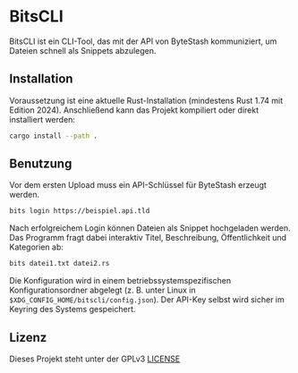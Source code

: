 # BitsCLI

BitsCLI ist ein CLI-Tool, das mit der API von ByteStash kommuniziert, um Dateien schnell als Snippets abzulegen.

## Installation

Voraussetzung ist eine aktuelle Rust-Installation (mindestens Rust 1.74 mit Edition 2024). Anschließend kann das Projekt kompiliert oder direkt installiert werden:

```bash
cargo install --path .
```

## Benutzung

Vor dem ersten Upload muss ein API-Schlüssel für ByteStash erzeugt werden.

```bash
bits login https://beispiel.api.tld
```

Nach erfolgreichem Login können Dateien als Snippet hochgeladen werden. 
Das Programm fragt dabei interaktiv Titel, Beschreibung, Öffentlichkeit und Kategorien ab:

```bash
bits datei1.txt datei2.rs
```

Die Konfiguration wird in einem betriebssystemspezifischen Konfigurationsordner abgelegt (z. B. unter Linux in `$XDG_CONFIG_HOME/bitscli/config.json`). Der API-Key selbst wird sicher im Keyring des Systems gespeichert.

## Lizenz

Dieses Projekt steht unter der GPLv3 [LICENSE](LICENSE)
